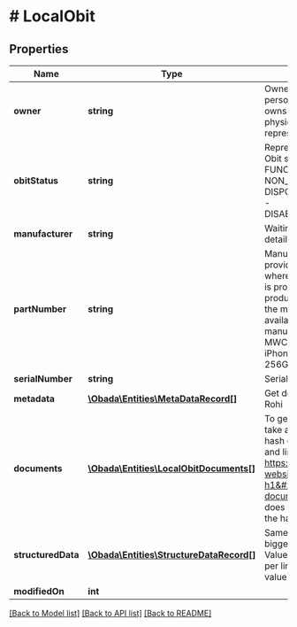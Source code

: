 # # LocalObit

## Properties

Name | Type | Description | Notes
------------ | ------------- | ------------- | -------------
**owner** | **string** | Owner is the person/entity that owns the obit and the physical asset it represents. |
**obitStatus** | **string** | Represent available Obit statuses:   - FUNCTIONAL   - NON_FUNCTIONAL   - DISPOSED   - STOLEN   - DISABLED_BY_OWNER |
**manufacturer** | **string** | Waiting more specific details from Rohi |
**partNumber** | **string** | Manufacturer provided. In cases where no part number is provided for the product, use model, or the most specific ID available from the manufacturer. MWCN2LL/A (an iPhone 11 Pro, Silver, 256GB, model A2160) |
**serialNumber** | **string** | Serial Number |
**metadata** | [**\Obada\Entities\MetaDataRecord[]**](MetaDataRecord.md) | Get description from Rohi | [optional]
**documents** | [**\Obada\Entities\LocalObitDocuments[]**](LocalObitDocuments.md) | To generate this link, take an SHA-256 hash of the document, and link to it as https://www.some-website.com?h1&#x3D;hash-of-document. Note this does not yet adhere to the hashlink standard. | [optional]
**structuredData** | [**\Obada\Entities\StructureDataRecord[]**](StructureDataRecord.md) | Same as metadata but bigger. Key (string) &#x3D;&gt; Value (string) (hash per line sha256(key + value)) | [optional]
**modifiedOn** | **int** |  |

[[Back to Model list]](../../README.md#models) [[Back to API list]](../../README.md#endpoints) [[Back to README]](../../README.md)
